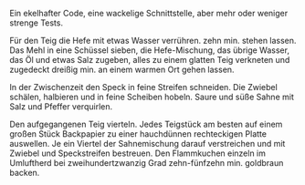 Ein ekelhafter Code, eine wackelige Schnittstelle, aber mehr oder weniger strenge Tests.

Für den Teig die Hefe mit etwas Wasser verrühren. zehn min. stehen lassen.
Das Mehl in eine Schüssel sieben, die Hefe-Mischung, das übrige Wasser, das Öl und etwas Salz zugeben, alles zu einem glatten Teig verkneten und zugedeckt dreißig min. an einem warmen Ort gehen lassen.

In der Zwischenzeit den Speck in feine Streifen schneiden. Die Zwiebel schälen, halbieren und in feine Scheiben hobeln. Saure und süße Sahne mit Salz und Pfeffer verquirlen.

Den aufgegangenen Teig vierteln. Jedes Teigstück am besten auf einem großen Stück Backpapier zu einer hauchdünnen rechteckigen Platte auswellen. Je ein Viertel der Sahnemischung darauf verstreichen und mit Zwiebel und Speckstreifen bestreuen. Den Flammkuchen einzeln im Umluftherd bei zweihundertzwanzig Grad zehn-fünfzehn min. goldbraun backen.
